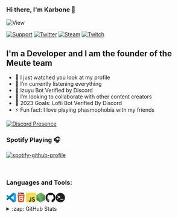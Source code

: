 ### Hi there, I'm Karbone 👋

![View](https://komarev.com/ghpvc/?username=karbone-dev)

[![Support](https://img.shields.io/website?label=Support&style=for-the-badge&url=https://discord.gg/Jn8r5QUwWU)](https://discord.gg/Jn8r5QUwWU)
[![Twitter](https://img.shields.io/badge/Twitter-1A8CD8?&style=for-the-badge&logo=twitter&logoColor=white)](https://twitter.com/KarboneChad)
[![Steam](https://img.shields.io/badge/Steam-000000?style=for-the-badge&logo=steam&logoColor=white)](https://steamcommunity.com/id/Karbonereis)
[![Twitch](https://img.shields.io/badge/Twitch-9146FF?style=for-the-badge&logo=twitch&logoColor=white)](https://www.twitch.tv/karbonekral)

## I'm a Developer and I am the founder of the Meute team

- 🔭 I just watched you look at my profile
- 🌱 I’m currently listening everything
- 🛴 Izuyu Bot Verified by Discord
- 👯 I’m looking to collaborate with other content creators
- 🥅 2023 Goals: Lofii Bot Verified By Discord
- ⚡ Fun fact: I love playing phasmophobia with my friends

[![Discord Presence](https://lanyard.cnrad.dev/api/853646350256308244)](https://discord.com/users/853646350256308244)

### Spotify Playing 🎧

[![spotify-github-profile](https://spotify-github-profile.vercel.app/api/view?uid=wbaftxfvwzh37p9eujc3s2m2r&cover_image=true&theme=default)](https://spotify-github-profile.vercel.app/api/view?uid=wbaftxfvwzh37p9eujc3s2m2r&redirect=true)

<br />

### Languages and Tools:

<img align="left" alt="Visual Studio Code" width="26px" src="https://raw.githubusercontent.com/github/explore/80688e429a7d4ef2fca1e82350fe8e3517d3494d/topics/visual-studio-code/visual-studio-code.png" />
<img align="left" alt="HTML5" width="26px" src="https://raw.githubusercontent.com/github/explore/80688e429a7d4ef2fca1e82350fe8e3517d3494d/topics/html/html.png" />
<img align="left" alt="JavaScript" width="26px" src="https://raw.githubusercontent.com/github/explore/80688e429a7d4ef2fca1e82350fe8e3517d3494d/topics/javascript/javascript.png" />
<img align="left" alt="Node.js" width="26px" src="https://raw.githubusercontent.com/github/explore/80688e429a7d4ef2fca1e82350fe8e3517d3494d/topics/nodejs/nodejs.png" />
<img align="left" alt="GitHub" width="26px" src="https://raw.githubusercontent.com/github/explore/78df643247d429f6cc873026c0622819ad797942/topics/github/github.png" />
<img align="left" alt="Terminal" width="26px" src="https://raw.githubusercontent.com/github/explore/80688e429a7d4ef2fca1e82350fe8e3517d3494d/topics/terminal/terminal.png" />

<br />
<br />



</details>

<details>
  <summary>:zap: GitHub Stats</summary>

  <img align="left" alt="Karbone GitHub Stats" src="https://github-readme-stats.vercel.app/api?username=Karbone-DEV&show_icons=true&theme=midnight-purple"/>
